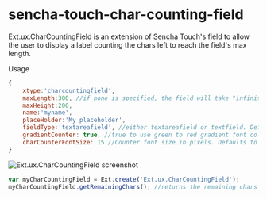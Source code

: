 # sencha-touch-char-counting-field
Ext.ux.CharCountingField is an extension of Sencha Touch's field to allow the user to display a label counting the chars left to reach the field's max length.

Usage
```javascript
{
	xtype:'charcountingfield',
	maxLength:300, //if none is specified, the field will take "infinite" chars
	maxHeight:200,
	name:'myname',
	placeHolder:'My placeholder',
	fieldType:'textareafield', //either textareafield or textfield. Defaults to textareafield
	gradientCounter: true, //true to use green to red gradient font color in counter, false to use black colored fonts. Defaults to true
	charCounterFontSize: 15 //Counter font size in pixels. Defaults to 10
}
```
![Ext.ux.CharCountingField screenshot](http://imageshack.com/a/img540/9952/DK0CVl.jpg)

```javascript
var myCharCountingField = Ext.create('Ext.ux.CharCountingField');
myCharCountingField.getRemainingChars(); //returns the remaining chars to reach the max
```
